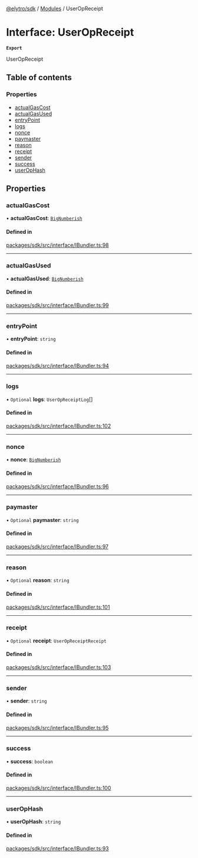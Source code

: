 [@elytro/sdk](../README.md) / [Modules](../modules.md) / UserOpReceipt

# Interface: UserOpReceipt

**`Export`**

UserOpReceipt

## Table of contents

### Properties

- [actualGasCost](UserOpReceipt.md#actualgascost)
- [actualGasUsed](UserOpReceipt.md#actualgasused)
- [entryPoint](UserOpReceipt.md#entrypoint)
- [logs](UserOpReceipt.md#logs)
- [nonce](UserOpReceipt.md#nonce)
- [paymaster](UserOpReceipt.md#paymaster)
- [reason](UserOpReceipt.md#reason)
- [receipt](UserOpReceipt.md#receipt)
- [sender](UserOpReceipt.md#sender)
- [success](UserOpReceipt.md#success)
- [userOpHash](UserOpReceipt.md#userophash)

## Properties

### actualGasCost

• **actualGasCost**: [`BigNumberish`](../modules.md#bignumberish)

#### Defined in

[packages/sdk/src/interface/IBundler.ts:98](https://github.com/SoulWallet/elytro-wallet-lib/blob/179e9ead428fdbe246d2e7c57356d8786d712066/packages/sdk/src/interface/IBundler.ts#L98)

___

### actualGasUsed

• **actualGasUsed**: [`BigNumberish`](../modules.md#bignumberish)

#### Defined in

[packages/sdk/src/interface/IBundler.ts:99](https://github.com/SoulWallet/elytro-wallet-lib/blob/179e9ead428fdbe246d2e7c57356d8786d712066/packages/sdk/src/interface/IBundler.ts#L99)

___

### entryPoint

• **entryPoint**: `string`

#### Defined in

[packages/sdk/src/interface/IBundler.ts:94](https://github.com/SoulWallet/elytro-wallet-lib/blob/179e9ead428fdbe246d2e7c57356d8786d712066/packages/sdk/src/interface/IBundler.ts#L94)

___

### logs

• `Optional` **logs**: `UserOpReceiptLog`[]

#### Defined in

[packages/sdk/src/interface/IBundler.ts:102](https://github.com/SoulWallet/elytro-wallet-lib/blob/179e9ead428fdbe246d2e7c57356d8786d712066/packages/sdk/src/interface/IBundler.ts#L102)

___

### nonce

• **nonce**: [`BigNumberish`](../modules.md#bignumberish)

#### Defined in

[packages/sdk/src/interface/IBundler.ts:96](https://github.com/SoulWallet/elytro-wallet-lib/blob/179e9ead428fdbe246d2e7c57356d8786d712066/packages/sdk/src/interface/IBundler.ts#L96)

___

### paymaster

• `Optional` **paymaster**: `string`

#### Defined in

[packages/sdk/src/interface/IBundler.ts:97](https://github.com/SoulWallet/elytro-wallet-lib/blob/179e9ead428fdbe246d2e7c57356d8786d712066/packages/sdk/src/interface/IBundler.ts#L97)

___

### reason

• `Optional` **reason**: `string`

#### Defined in

[packages/sdk/src/interface/IBundler.ts:101](https://github.com/SoulWallet/elytro-wallet-lib/blob/179e9ead428fdbe246d2e7c57356d8786d712066/packages/sdk/src/interface/IBundler.ts#L101)

___

### receipt

• `Optional` **receipt**: `UserOpReceiptReceipt`

#### Defined in

[packages/sdk/src/interface/IBundler.ts:103](https://github.com/SoulWallet/elytro-wallet-lib/blob/179e9ead428fdbe246d2e7c57356d8786d712066/packages/sdk/src/interface/IBundler.ts#L103)

___

### sender

• **sender**: `string`

#### Defined in

[packages/sdk/src/interface/IBundler.ts:95](https://github.com/SoulWallet/elytro-wallet-lib/blob/179e9ead428fdbe246d2e7c57356d8786d712066/packages/sdk/src/interface/IBundler.ts#L95)

___

### success

• **success**: `boolean`

#### Defined in

[packages/sdk/src/interface/IBundler.ts:100](https://github.com/SoulWallet/elytro-wallet-lib/blob/179e9ead428fdbe246d2e7c57356d8786d712066/packages/sdk/src/interface/IBundler.ts#L100)

___

### userOpHash

• **userOpHash**: `string`

#### Defined in

[packages/sdk/src/interface/IBundler.ts:93](https://github.com/SoulWallet/elytro-wallet-lib/blob/179e9ead428fdbe246d2e7c57356d8786d712066/packages/sdk/src/interface/IBundler.ts#L93)
